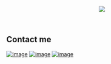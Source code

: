 <p align="center">
  <a href="https://github.com/bluesky0209" ><img align="center" src="https://readme-typing-svg.herokuapp.com/?lines=Sportsbook%20,%20Casino%20developer;Creating%20seamless,engaging%20betting%20websites&font=Pacifico&center=true&width=800&height=120&color=58a6ff&vCenter=true&size=45%22" align="center"></a>
</p>
<br />

## Contact me

[![image](https://img.shields.io/badge/Gmail-D14836?style=for-the-badge&logo=gmail&logoColor=white)](mailto:feature0209@gmail.com)
[![image](https://img.shields.io/badge/Telegram-3390ec?style=for-the-badge&logo=telegram&logoColor=white)](https://t.me/bd1203x)
[![image](https://img.shields.io/badge/Discord-7289DA?style=for-the-badge&logo=discord&logoColor=white)](https://discord.com/users/958861457431363644)
